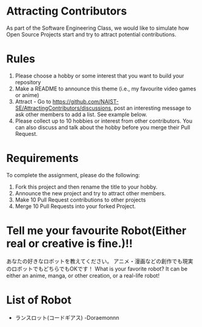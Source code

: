 # Attracting Contributors
As part of the Software Engineering Class, we would like to simulate how Open Source Projects start and try to attract potential contributions.

# Rules

1. Please choose a hobby or some interest that you want to build your repository
2. Make a README to announce this theme (i.e., my favourite video games or anime)
3. Attract - Go to https://github.com/NAIST-SE/AttractingContributors/discussions, post an interesting message to ask other members to add a list. See example below.
4. Please collect up to 10 hobbies or interest from other contributors. You can also discuss and talk about the hobby before you merge their Pull Request.

# Requirements
To complete the assignment, please do the following:
1. Fork this project and then rename the title to your hobby. 
2. Announce the new project and try to attract other members.
3. Make 10 Pull Request contributions to other projects
4. Merge 10 Pull Requests into your forked Project.

# Tell me your favourite Robot(Either real or creative is fine.)!!
あなたの好きなロボットを教えてください。 アニメ・漫画などの創作でも現実のロボットでもどちらでもOKです！
What is your favorite robot? It can be either an anime, manga, or other creation, or a real-life robot!

# List of Robot
- ランスロット(コードギアス)
-Doraemonnn
